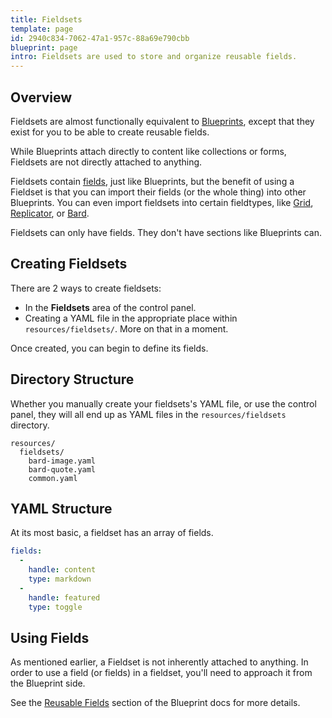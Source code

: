 ```yaml
---
title: Fieldsets
template: page
id: 2940c834-7062-47a1-957c-88a69e790cbb
blueprint: page
intro: Fieldsets are used to store and organize reusable fields.
---
```

## Overview

Fieldsets are almost functionally equivalent to [Blueprints](/blueprints), except that they exist for you to be able to create reusable fields.

While Blueprints attach directly to content like collections or forms, Fieldsets are not directly attached to anything.

Fieldsets contain [fields](/fields), just like Blueprints, but the benefit of using a Fieldset is that you can import their fields (or the whole thing) into other Blueprints. You can even import fieldsets into certain fieldtypes, like [Grid](/fieldtypes/grid), [Replicator](/fieldtypes/replicator), or [Bard](/fieldtypes/bard).

Fieldsets can only have fields. They don't have sections like Blueprints can.


## Creating Fieldsets

There are 2 ways to create fieldsets:

- In the **Fieldsets** area of the control panel.
- Creating a YAML file in the appropriate place within `resources/fieldsets/`. More on that in a moment.

Once created, you can begin to define its fields.

## Directory Structure

Whether you manually create your fieldsets's YAML file, or use the control panel, they will all end up as YAML files in the `resources/fieldsets` directory.

``` files theme:serendipity-light
resources/
  fieldsets/
    bard-image.yaml
    bard-quote.yaml
    common.yaml
```

## YAML Structure

At its most basic, a fieldset has an array of fields.

```yaml
fields:
  -
    handle: content
    type: markdown
  -
    handle: featured
    type: toggle
```

## Using Fields

As mentioned earlier, a Fieldset is not inherently attached to anything. In order to use a field (or fields) in a fieldset, you'll need to approach it from the Blueprint side.

See the [Reusable Fields](/blueprints#reusable-fields) section of the Blueprint docs for more details.
